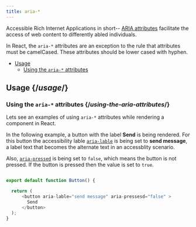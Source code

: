 ```yaml
---
title: aria-*
---
```


<Intro>

Accessible Rich Internet Applications in short-- [ARIA attributes](https://developer.mozilla.org/en-US/docs/Web/Accessibility/ARIA) facilitate the access of web content to differently abled individuals.

In React, the `aria-*` attributes are an exception to the rule that attributes must be camelCased. These attributes should be lower cased with hyphen.
</Intro>

- [Usage](#usage)
  - [Using the `aria-*` attributes](#using-the-aria-attributes)

## Usage {/*usage*/}

### Using the `aria-*` attributes {/*using-the-aria-attributes*/}

Lets see an examples of using `aria-*` attributes while rendering a component in React.

In the following example, a button with the label **Send** is being rendered. For this button the accessibility lable [`aria-lable`](https://developer.mozilla.org/en-US/docs/Web/Accessibility/ARIA/Attributes/aria-label) is being set to **send message**, a label text that becomes the alternate text in an accessblity scenario.

Also, [`aria-pressed`](https://developer.mozilla.org/en-US/docs/Web/Accessibility/ARIA/Attributes/aria-pressed) is being set to `false`, which means the button is not pressed. If the button is pressed then the value is set to `true`.

<Sandpack>

``` js

export default function Button() {

  return (
      <button aria-lable="send message" aria-pressesd="false" >
        Send
      </button>
  );
}

```
</Sandpack>
